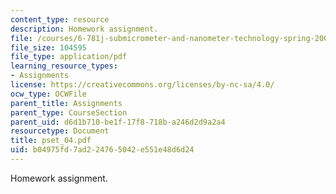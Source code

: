 ```yaml
---
content_type: resource
description: Homework assignment.
file: /courses/6-781j-submicrometer-and-nanometer-technology-spring-2006/b04975fd7ad224765042e551e48d6d24_pset_04.pdf
file_size: 104595
file_type: application/pdf
learning_resource_types:
- Assignments
license: https://creativecommons.org/licenses/by-nc-sa/4.0/
ocw_type: OCWFile
parent_title: Assignments
parent_type: CourseSection
parent_uid: d6d1b710-be1f-17f8-718b-a246d2d9a2a4
resourcetype: Document
title: pset_04.pdf
uid: b04975fd-7ad2-2476-5042-e551e48d6d24
---
```

Homework assignment.